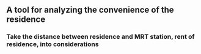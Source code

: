 ## A tool for analyzing the convenience of the residence
### Take the distance between residence and MRT station, rent of residence,  into considerations
